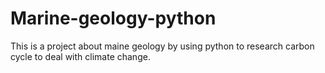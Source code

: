 # Marine-geology-python
This is a project about maine geology by using python to research carbon cycle to deal with climate change.
